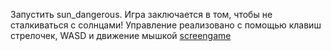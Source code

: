 Запустить sun_dangerous.
Игра заключается в том, чтобы не сталкиваться с солнцами!
Управление реализовано с помощью клавиш стрелочек, WASD и движение мышкой
[screengame](https://user-images.githubusercontent.com/111082113/188458966-fc188e28-416c-495c-a623-d232feee6ec8.png)
